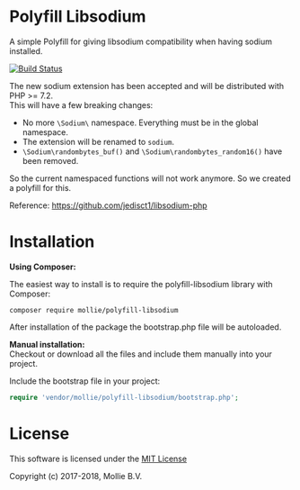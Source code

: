 # Polyfill Libsodium

A simple Polyfill for giving libsodium compatibility when having sodium installed.

[![Build Status](https://travis-ci.org/mollie/polyfill-libsodium.svg?branch=master)](https://travis-ci.org/mollie/polyfill-libsodium)

The new sodium extension has been accepted and will be distributed with PHP >= 7.2.  
This will have a few breaking changes:

- No more `\Sodium\` namespace. Everything must be in the global namespace.
- The extension will be renamed to `sodium`. 
- `\Sodium\randombytes_buf()` and `\Sodium\randombytes_random16()` have been removed. 

So the current namespaced functions will not work anymore. So we created a polyfill for this.

Reference: https://github.com/jedisct1/libsodium-php

# Installation

**Using Composer:**  

The easiest way to install is to require the polyfill-libsodium library with Composer:  
```shell
composer require mollie/polyfill-libsodium
```

After installation of the package the bootstrap.php file will be autoloaded.

**Manual installation:**  
Checkout or download all the files and include them manually into your project.

Include the bootstrap file in your project: 
```php
require 'vendor/mollie/polyfill-libsodium/bootstrap.php';
```

# License
This software is licensed under the [MIT License](LICENSE)

Copyright (c) 2017-2018, Mollie B.V.
